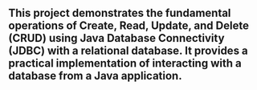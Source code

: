 ## This project demonstrates the fundamental operations of Create, Read, Update, and Delete (CRUD) using Java Database Connectivity (JDBC) with a relational database. It provides a practical implementation of interacting with a database from a Java application.
